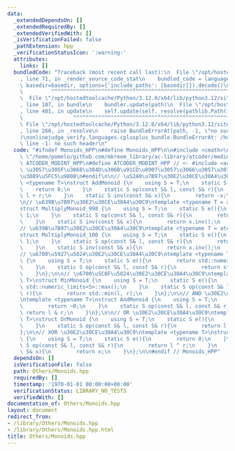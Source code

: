 ```yaml
---
data:
  _extendedDependsOn: []
  _extendedRequiredBy: []
  _extendedVerifiedWith: []
  _isVerificationFailed: false
  _pathExtension: hpp
  _verificationStatusIcon: ':warning:'
  attributes:
    links: []
  bundledCode: "Traceback (most recent call last):\n  File \"/opt/hostedtoolcache/Python/3.12.0/x64/lib/python3.12/site-packages/onlinejudge_verify/documentation/build.py\"\
    , line 71, in _render_source_code_stat\n    bundled_code = language.bundle(stat.path,\
    \ basedir=basedir, options={'include_paths': [basedir]}).decode()\n          \
    \         ^^^^^^^^^^^^^^^^^^^^^^^^^^^^^^^^^^^^^^^^^^^^^^^^^^^^^^^^^^^^^^^^^^^^^^^^^^^^^^^^^\n\
    \  File \"/opt/hostedtoolcache/Python/3.12.0/x64/lib/python3.12/site-packages/onlinejudge_verify/languages/cplusplus.py\"\
    , line 187, in bundle\n    bundler.update(path)\n  File \"/opt/hostedtoolcache/Python/3.12.0/x64/lib/python3.12/site-packages/onlinejudge_verify/languages/cplusplus_bundle.py\"\
    , line 401, in update\n    self.update(self._resolve(pathlib.Path(included), included_from=path))\n\
    \                ^^^^^^^^^^^^^^^^^^^^^^^^^^^^^^^^^^^^^^^^^^^^^^^^^^^^^^^^^\n \
    \ File \"/opt/hostedtoolcache/Python/3.12.0/x64/lib/python3.12/site-packages/onlinejudge_verify/languages/cplusplus_bundle.py\"\
    , line 260, in _resolve\n    raise BundleErrorAt(path, -1, \"no such header\"\
    )\nonlinejudge_verify.languages.cplusplus_bundle.BundleErrorAt: /home/pomelo/github.com/mkreem_library/ac-library/atcoder/modint.hpp:\
    \ line -1: no such header\n"
  code: "#ifndef Monoids_HPP\n#define Monoids_HPP\n\n#include <cmath>\n\n#include\
    \ \"/home/pomelo/github.com/mkreem_library/ac-library/atcoder/modint.hpp\"\n#ifndef\
    \ ATCODER_MODINT_HPP\n#define ATCODER_MODINT_HPP // <- #include <ac-library/all>\
    \ \u3057\u305F\u3068\u304D\u306B\u91CD\u8907\u3057\u3066\u3057\u307E\u3046\u304B\
    \u3089\u5FC5\u9808\n#endif\n\n// \u52A0\u7B97\u30E2\u30CE\u30A4\u30C9\ntemplate\
    \ <typename T>\nstruct AddMonoid {\n    using S = T;\n    static S e(){\n    \
    \    return 0;\n    }\n    static S op(const S& l, const S& r){\n        return\
    \ l + r;\n    }\n    static S inv(const S& x){\n        return -x;\n    }\n};\n\
    \n// \u639B\u7B97\u30E2\u30CE\u30A4\u30C9\ntemplate <typename T = atcoder::modint998244353>\n\
    struct MultiplyMonoid_998 {\n    using S = T;\n    static S e(){\n        return\
    \ 1;\n    }\n    static S op(const S& l, const S& r){\n        return l * r;\n\
    \    }\n    static S inv(const S& x){\n        return x.inv();\n    }\n};\n\n\
    // \u639B\u7B97\u30E2\u30CE\u30A4\u30C9\ntemplate <typename T = atcoder::modint1000000007>\n\
    struct MultiplyMonoid_100 {\n    using S = T;\n    static S e(){\n        return\
    \ 1;\n    }\n    static S op(const S& l, const S& r){\n        return l * r;\n\
    \    }\n    static S inv(const S& x){\n        return x.inv();\n    }\n};\n\n\
    // \u6700\u5927\u5024\u30E2\u30CE\u30A4\u30C9\ntemplate <typename T>\nstruct MaxMonoid\
    \ {\n    using S = T;\n    static S e(){\n        return std::numeric_limits<S>::min();\n\
    \    }\n    static S op(const S& l, const S& r){\n        return std::max(l, r);\n\
    \    }\n};\n\n// \u6700\u5C0F\u5024\u30E2\u30CE\u30A4\u30C9\ntemplate <typename\
    \ T>\nstruct MinMonoid {\n    using S = T;\n    static S e(){\n        return\
    \ std::numeric_limits<S>::max();\n    }\n    static S op(const S& l, const S&\
    \ r){\n        return std::min(l, r);\n    }\n};\n\n// AND \u30E2\u30CE\u30A4\u30C9\
    \ntemplate <typename T>\nstruct AndMonoid {\n    using S = T;\n    static S e(){\n\
    \        return ~0;\n    }\n    static S op(const S& l, const S& r){\n       \
    \ return l & r;\n    }\n};\n\n// OR \u30E2\u30CE\u30A4\u30C9\ntemplate <typename\
    \ T>\nstruct OrMonoid {\n    using S = T;\n    static S e(){\n        return 0;\n\
    \    }\n    static S op(const S& l, const S& r){\n        return l | r;\n    }\n\
    };\n\n// XOR \u30E2\u30CE\u30A4\u30C9\ntemplate <typename T>\nstruct XorMonoid\
    \ {\n    using S = T;\n    static S e(){\n        return 0;\n    }\n    static\
    \ S op(const S& l, const S& r){\n        return l ^ r;\n    }\n    static S inv(const\
    \ S& x){\n        return x;\n    }\n};\n\n#endif // Monoids_HPP"
  dependsOn: []
  isVerificationFile: false
  path: Others/Monoids.hpp
  requiredBy: []
  timestamp: '1970-01-01 00:00:00+00:00'
  verificationStatus: LIBRARY_NO_TESTS
  verifiedWith: []
documentation_of: Others/Monoids.hpp
layout: document
redirect_from:
- /library/Others/Monoids.hpp
- /library/Others/Monoids.hpp.html
title: Others/Monoids.hpp
---
```

